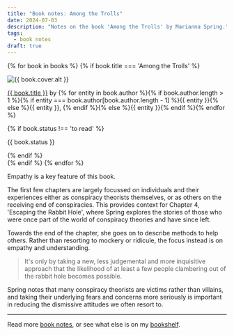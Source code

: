 ```yaml
---
title: "Book notes: Among the Trolls"
date: 2024-07-03
description: "Notes on the book 'Among the Trolls' by Marianna Spring."
tags:
  - book notes
draft: true
---
```


{% for book in books %}
  {% if book.title === 'Among the Trolls' %}
  <div class="card">
    <img class="greyscale" src="{{ book.cover.src }}" width="{{ book.cover.width / 2 }}" height="{{ book.cover.height / 2 }}" alt="{{ book.cover.alt }}" />
    <p><a href="{{ book.url }}">{{ book.title }}</a> by {% for entity in book.author %}{% if book.author.length > 1 %}{% if entity === book.author[book.author.length - 1] %}{{ entity }}{% else %}{{ entity }}, {% endif %}{% else %}{{ entity }}{% endif %}{% endfor %}</p><div class="status-container">{% if book.status !== 'to read' %}<div class="status"><p>{{ book.status }}</p></div>{% endif %}</div>
  </div>
  {% endif %}
{% endfor %}

Empathy is a key feature of this book.

The first few chapters are largely focussed on individuals and their experiences either as conspiracy theorists themselves, or as others on the receiving end of conspiracies. This provides context for Chapter 4, 'Escaping the Rabbit Hole', where Spring explores the stories of those who were once part of the world of conspiracy theories and have since left.

Towards the end of the chapter, she goes on to describe methods to help others. Rather than resorting to mockery or ridicule, the focus instead is on empathy and understanding.

> It's only by taking a new, less judgemental and more inquisitive approach that the likelihood of at least a few people clambering out of the rabbit hole becomes possible.

Spring notes that many conspiracy theorists are victims rather than villains, and taking their underlying fears and concerns more seriously is important in reducing the dismissive attitudes we often resort to.

---

Read more [book notes](/writing/book-notes), or see what else is on my [bookshelf](/reading).
